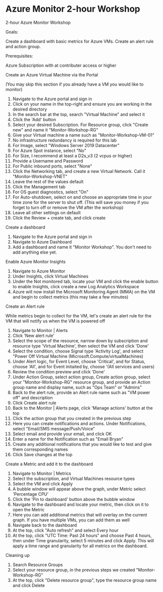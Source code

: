# Azure Monitor 2-hour Workshop
2-hour Azure Monitor Workshop

Goals:

Create a dashboard with basic metrics for Azure VMs.
Create an alert rule and action group.

Prerequisites:

Azure Subscription with at contributer access or higher 


Create an Azure Virtual Machine via the Portal

(You may skip this section if you already have a VM you would like to monitor)
1. Navigate to the Azure portal and sign in
2. Click on your name in the top-right and ensure you are working in the desired directory
3. In the search bar at the top, search "Virtual Machine" and select it
4. Click the 'Add' button
5. Select your desired Subscription. For Resource group, click "Create new" and name it "Monitor-Workshop-RG"
6. Give your Virtual machine a name such as "Monitor-Workshop-VM-01"
7. No infrastructure redundancy is required for this lab
8. For Image, select "Windows Server 2019 Datacenter"
9. For Azure Spot instance, select "No"
10. For Size, I recommend at least a D2s_v3 (2 vcpus or higher)
11. Provide a Username and Password
12. For Public inbound ports, select "None"
13. Click the Networking tab, and create a new Virtual Network. Call it "Monitor-Workshop-VNET"
14. Leave the rest of the values default
15. Click the Management tab
16. For OS guest diagnostics, select "On"
17. For Auto-shutdown, select on and choose an appropriate time in your time zone for the server to shut off. (This will save you money if you forget to turn off or remove the VM after the workshop)
18. Leave all other settings on default
19. Click the Review + create tab, and click create


Create a dashboard

1. Navigate to the Azure portal and sign in
2. Navigate to Azure Dashboard
3. Add a dashboard and name it "Monitor Workshop". You don't need to add anything else yet.


Enable Azure Monitor Insights

1. Navigate to Azure Monitor
2. Under Insights, click Virtual Machines
3. Under the Not monitored tab, locate your VM and click the enable button to enable Insights, click create a new Log Analytics Workspace
4. Azure will now install the Microsoft Monitoring Agent (MMA) on the VM and begin to collect metrics (this may take a few minutes)


Create an Alert rule

While metrics begin to collect for the VM, let's create an alert rule for the VM that will notify us when the VM is powered off
1. Navigate to Monitor | Alerts
2. Click 'New alert rule'
3. Select the scope of the resource, narrow down by subscription and resource type 'Virtual Machine', then select the VM and click 'Done'
4. Select the condition, choose Signal type 'Activity Log', and select "Power Off Virtual Machine (Microsoft.Compute/virtualMachines)
5. Under Alert logic, for Event Level, choose 'Critical', and for Status, choose 'All', and for Event initaited by, choose '(All services and users)
6. Review the condition preview and click 'Done'
7. Under Action Group, select action group, Create action group, select your "Monitor-Workshop-RG" resource group, and provide an Action group name and display name, such as "Ops Team" or "Admins"
8. Back to the alert rule, provide an Alert rule name such as "VM power off" and description
9. Click Create alert rule
10. Back to the Monitor | Alerts page, click 'Manage actions' button at the top
11. Click the action group that you created in the previous step
12. Here you can create notifications and actions. Under Notifications, select "Email/SMS message/Push/Voice"
13. Select email and provide your email, and click OK
14. Enter a name for the Notification such as "Email Bryan"
15. Create any additional notifications that you would like to test and give them corresponding names
16. Click Save changes at the top


Create a Metric and add it to the dashboard

1. Navigate to Monitor | Metrics
2. Select the subscription, and Virtual Machines resource types
3. Select the VM and click Apply
4. A bubble window will appear above the graph, under Metric select 'Percentage CPU'
5. Click the 'Pin to dashboard' button above the bubble window
6. Navigate to the dashboard and locate your metric, then click on it to open the Metric
7. Here you can add additional metrics that will overlay on the current graph. If you have multiple VMs, you can add them as well
8. Navigate back to the dashboard
9. At the top, click "Auto refresh" and select Every hour
10. At the top, click "UTC Time: Past 24 hours" and choose Past 4 hours, then under Time granularity, select 5 minutes and click Apply. This will apply a time range and granularity for all metrics on the dashboard.

Cleaning up

1. Search Resource Groups
2. Select your resource group, in the previous steps we created "Monitor-Workshop-RG"
3. At the top, click "Delete resource group", type the resource group name and click Delete
